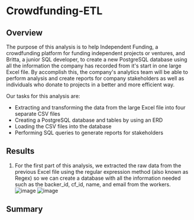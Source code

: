 # Crowdfunding-ETL

## Overview

The purpose of this analysis is to help Independent Funding, a crowdfunding platform for funding independent projects or ventures, and Britta, a junior SQL developer, to create a new PostgreSQL database using all the information the company has recorded from it's start in one large Excel file. By accomplish this, the company's analytics team will be able to perform analysis and create reports for company stakeholders as well as individuals who donate to projects in a better and more efficient way.

Our tasks for this analysis are:

* Extracting and transforming the data from the large Excel file into four separate CSV files
* Creating a PostgreSQL database and tables by using an ERD
* Loading the CSV files into the database
* Performing SQL queries to generate reports for stakeholders

## Results

1. For the first part of this analysis, we extracted the raw data from the previous Excel file using the regular expression method (also known as Regex) so we can create a database with all the information needed such as the backer_id, cf_id, name, and email from the workers.
![image](https://user-images.githubusercontent.com/113261292/204094682-17a110e6-6fee-48ea-9bd0-ab4cd5bbcb1d.png)
![image](https://user-images.githubusercontent.com/113261292/204094719-b66000d0-534f-46ac-9fbb-faf98feb601a.png)




## Summary
